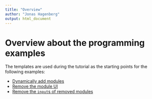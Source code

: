 ```yaml
---
title: "Overview"
author: "Jonas Hagenberg"
output: html_document
---
```


# Overview about the programming examples
The templates are used during the tutorial as the starting points for the following examples:

- [Dynamically add modules](template_1.R)
- [Remove the module UI](template_2.R)
- [Remove the `input`s of removed modules](template_3.R)